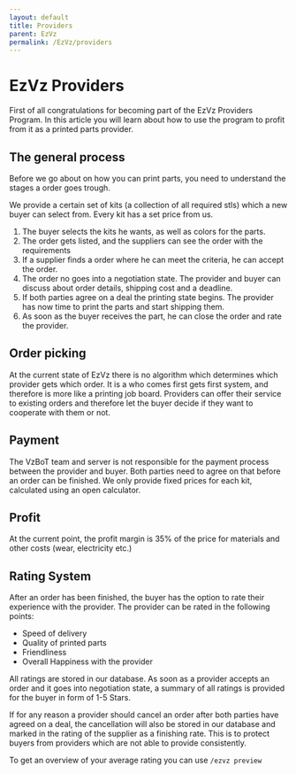 ```yaml
---
layout: default
title: Providers
parent: EzVz
permalink: /EzVz/providers
---
```


# EzVz Providers

First of all congratulations for becoming part of the EzVz Providers Program.
In this article you will learn about how to use the program to profit from it as a printed parts provider.

## The general process

Before we go about on how you can print parts, you need to understand the stages a order goes trough.

We provide a certain set of kits (a collection of all required stls) which a new buyer can select from. Every kit has a set price from us.

1. The buyer selects the kits he wants, as well as colors for the parts.
2. The order gets listed, and the suppliers can see the order with the requirements
3. If a supplier finds a order where he can meet the criteria, he can accept the order.
4. The order no goes into a negotiation state. The provider and buyer can discuss about order details, shipping cost and a deadline.
5. If both parties agree on a deal the printing state begins. The provider has now time to print the parts and start shipping them.
6. As soon as the buyer receives the part, he can close the order and rate the provider.

## Order picking

At the current state of EzVz there is no algorithm which determines which provider gets which order. It is a who comes first gets first system, and therefore is more like a printing job board. Providers can offer their service to existing orders and therefore let the buyer decide if they want to cooperate with them or not.

## Payment

The VzBoT team and server is not responsible for the payment process between the provider and buyer. Both parties need to agree on that before an order can be finished. We only provide fixed prices for each kit, calculated using an open calculator.

## Profit

At the current point, the profit margin is 35% of the price for materials and other costs (wear, electricity etc.)

## Rating System

After an order has been finished, the buyer has the option to rate their experience with the provider. The provider can be rated in the following points:

- Speed of delivery
- Quality of printed parts
- Friendliness
- Overall Happiness with the provider

All ratings are stored in our database. As soon as a provider accepts an order and it goes into negotiation state, a summary of all ratings is provided for the buyer in form of 1-5 Stars.

If for any reason a provider should cancel an order after both parties have agreed on a deal, the cancellation will also be stored in our database and marked in the rating of the supplier as a finishing rate. This is to protect buyers from providers which are not able to provide consistently.

To get an overview of your average rating you can use `/ezvz preview`
